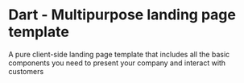 # Dart - Multipurpose landing page template 
A pure client-side landing page template that includes all the basic components you need to present your company and interact with customers
